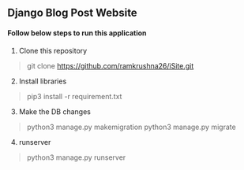 ## Django Blog Post Website ##


#### Follow below steps to run this application ####

1. Clone this repository
> git clone https://github.com/ramkrushna26/iSite.git

2. Install libraries
> pip3 install -r requirement.txt

3. Make the DB changes
> python3 manage.py makemigration
> python3 manage.py migrate

4. runserver
> python3 manage.py runserver
